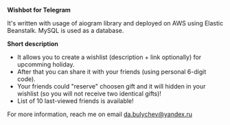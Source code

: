 **Wishbot for Telegram**

It's written with usage of aiogram library and deployed on AWS using Elastic Beanstalk. 
MySQL is used as a database.


**Short description**

* It allows you to create a wishlist (description + link optionally) for upcomming holiday. 
* After that you can share it with your friends (using personal 6-digit code).
* Your friends could "reserve" choosen gift and it will hidden in your wishlist (so you will not receive two identical gifts)!
* List of 10 last-viewed friends is available!


For more information, reach me on email da.bulychev@yandex.ru
